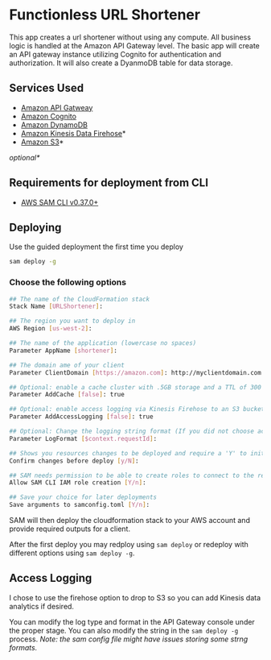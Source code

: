 # Functionless URL Shortener
This app creates a url shortener without using any compute. All business logic is handled at the Amazon API Gateway level. The basic app will create an API gateway instance utilizing Cognito for authentication and authorization. It will also create a DyanmoDB table for data storage.

## Services Used
* [Amazon API Gatweay](https://aws.amazon.com/api-gateway/)
* [Amazon Cognito](https://aws.amazon.com/cognito/)
* [Amazon DynamoDB](https://aws.amazon.com/dynamodb/)
* [Amazon Kinesis Data Firehose](https://aws.amazon.com/kinesis/data-firehose/)*
* [Amazon S3](https://aws.amazon.com/s3/)*

*optional\**

## Requirements for deployment from CLI
* [AWS SAM CLI v0.37.0+](https://docs.aws.amazon.com/serverless-application-model/latest/developerguide/serverless-sam-cli-install.html)

## Deploying
Use the guided deployment the first time you deploy
```bash
sam deploy -g
```

### Choose the following options
```bash
## The name of the CloudFormation stack
Stack Name [URLShortener]:

## The region you want to deploy in
AWS Region [us-west-2]:

## The name of the application (lowercase no spaces)
Parameter AppName [shortener]: 

## The domain ame of your client
Parameter ClientDomain [https://amazon.com]: http://myclientdomain.com

## Optional: enable a cache cluster with .5GB storage and a TTL of 300 seconds ( true | false )
Parameter AddCache [false]: true

## Optional: enable access logging via Kinesis Firehose to an S3 bucket ( true | false )
Parameter AddAccessLogging [false]: true

## Optional: Change the logging string format (If you did not choose accesslogging, just take default)
Parameter LogFormat [$context.requestId]: 

## Shows you resources changes to be deployed and require a 'Y' to initiate deploy
Confirm changes before deploy [y/N]: 

## SAM needs permission to be able to create roles to connect to the resources in your template
Allow SAM CLI IAM role creation [Y/n]:

## Save your choice for later deployments
Save arguments to samconfig.toml [Y/n]:
```

SAM will then deploy the cloudformation stack to your AWS account and provide required outputs for a client.

After the first deploy you may redploy using `sam deploy` or redeploy with different options using `sam deploy -g`.

## Access Logging
I chose to use the firehose option to drop to S3 so you can add Kinesis data analytics if desired.

You can modify the log type and format in the API Gateway console under the proper stage. You can also modify the string in the `sam deploy -g` process. *Note: the sam config file might have issues storing some strng formats.*